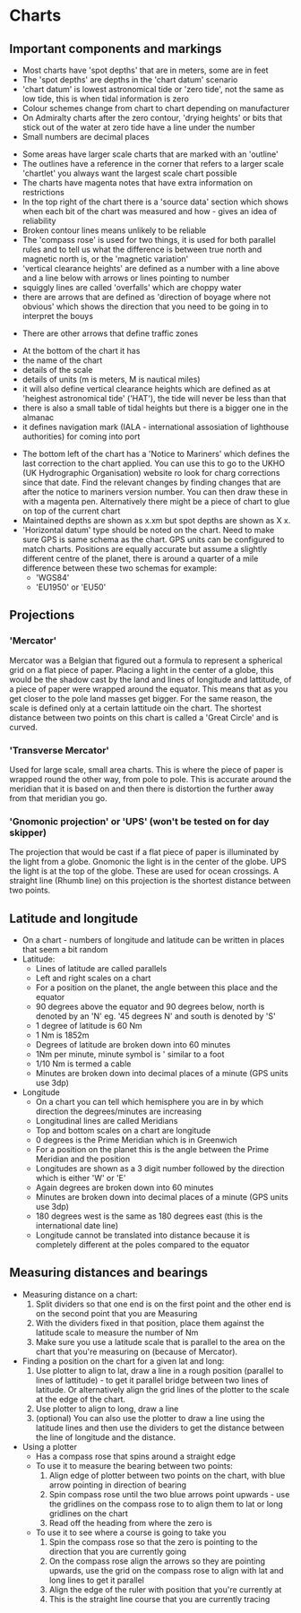# Charts

##  Important components and markings
* Most charts have 'spot depths' that are in meters, some are in feet
* The 'spot depths' are depths in the 'chart datum' scenario
* 'chart datum' is lowest astronomical tide or 'zero tide', not the same as low tide, this is when tidal information is zero
* Colour schemes change from chart to chart depending on manufacturer
* On Admiralty charts after the zero contour, 'drying heights' or bits that stick out of the water at zero tide have a line under the number
* Small numbers are decimal places
- Some areas have larger scale charts that are marked with an 'outline'
- The outlines have a reference in the corner that refers to a larger scale 'chartlet' you always want the largest scale chart possible
- The charts have magenta notes that have extra information on restrictions
- In the top right of the chart there is a 'source data' section which shows when each bit of the chart was measured and how - gives an idea of reliability
- Broken contour lines means unlikely to be reliable
- The 'compass rose' is used for two things, it is used for both parallel rules and to tell us what the difference is between true north and magnetic north is, or the 'magnetic variation'
- 'vertical clearance heights' are defined as a number with a line above and a line below with arrows or lines pointing to number
- squiggly lines are called 'overfalls' which are choppy water
- there are arrows that are defined as 'direction of boyage where not obvious' which shows the direction that you need to be going in to interpret the bouys
* There are other arrows that define traffic zones
- At the bottom of the chart it has
 - the name of the chart
 - details of the scale
 - details of units (m is meters, M is nautical miles)
 - it will also define vertical clearance heights which are defined as at 'heighest astronomical tide' ('HAT'), the tide will never be less than that
 - there is also a small table of tidal heights but there is a bigger one in the almanac
 - it defines navigation mark (IALA - international assosiation of lighthouse authorities) for coming into port
* The bottom left of the chart has a 'Notice to Mariners' which defines the last correction to the chart applied. You can use this to go to the UKHO (UK Hydrographic Organisation) website ro look for charg corrections since that date. Find the relevant changes by finding changes that are after the notice to mariners version number. You can then draw these in with a magenta pen. Alternatively there might be a piece of chart to glue on top of the current chart
* Maintained depths are shown as x.xm but spot depths are shown as X x.
* 'Horizontal datum' type should be noted on the chart. Need to make sure GPS is same schema as the chart. GPS units can be configured to match charts. Positions are equally accurate but assume a slightly different centre of the planet, there is around a quarter of a mile difference between these two schemas for example:
  - 'WGS84'
  - 'EU1950' or 'EU50'
## Projections
### 'Mercator'
Mercator was a Belgian that figured out a formula to represent a spherical grid on a flat piece of paper. Placing a light in the center of a globe, this would be the shadow cast by the land and lines of longitude and lattitude, of a piece of paper were wrapped around the equator. This means that as you get closer to the pole land masses get bigger. For the same reason, the scale is defined only at a certain lattitude oin the chart. The shortest distance between two points on this chart is called a 'Great Circle' and is curved.
### 'Transverse Mercator'
Used for large scale, small area charts. This is where the piece of paper is wrapped round the other way, from pole to pole. This is accurate around the meridian that it is based on and then there is distortion the further away from that meridian you go.
### 'Gnomonic projection' or 'UPS' (won't be tested on for day skipper)
The projection that would be cast if a flat piece of paper is illuminated by the light from a globe. Gnomonic the light is in the center of the globe. UPS the light is at the top of the globe. These are used for ocean crossings. A straight line (Rhumb line) on this projection is the shortest distance between two points.
## Latitude and longitude
* On a chart - numbers of longitude and latitude can be written in places that seem a bit random
* Latitude:
  - Lines of latitude are called parallels
  - Left and right scales on a chart
  - For a position on the planet, the angle between this place and the equator
  - 90 degrees above the equator and 90 degrees below, north is denoted by an 'N' eg. '45 degrees N' and south is denoted by 'S'
  - 1 degree of latitude is 60 Nm
  - 1 Nm is 1852m
  - Degrees of latitude are broken down into 60 minutes
  - 1Nm per minute, minute symbol is ' similar to a foot
  - 1/10 Nm is termed a cable
  - Minutes are broken down into decimal places of a minute (GPS units use 3dp)
* Longitude
  - On a chart you can tell which hemisphere you are in by which direction the degrees/minutes are increasing
  - Longitudinal lines are called Meridians
  - Top and bottom scales on a chart are longitude
  - 0 degrees is the Prime Meridian which is in Greenwich
  - For a position on the planet this is the angle between the Prime Meridian and the position
  - Longitudes are shown as a 3 digit number followed by the direction which is either 'W' or 'E'
  - Again degrees are broken down into 60 minutes
  - Minutes are broken down into decimal places of a minute (GPS units use 3dp)
  - 180 degrees west is the same as 180 degrees east (this is the international date line)
  - Longitude cannot be translated into distance because it is completely different at the poles compared to the equator
## Measuring distances and bearings
* Measuring distance on a chart:
  1. Split dividers so that one end is on the first point and the other end is on the second point that you are Measuring
  2. With the dividers fixed in that position, place them against the latitude scale to measure the number of Nm
  3. Make sure you use a latitude scale that is parallel to the area on the chart that you're measuring on (because of Mercator).
* Finding a position on the chart for a given lat and long:
  1. Use plotter to align to lat, draw a line in a rough position (parallel to lines of lattitude) - to get it parallel bridge between two lines of latitude. Or alternatively align the grid lines of the plotter to the scale at the edge of the chart.
  2. Use plotter to align to long, draw a line
  3. (optional) You can also use the plotter to draw a line using the latitude lines and then use the dividers to get the distance between the line of longitude and the distance.
* Using a plotter
  - Has a compass rose that spins around a straight edge
  - To use it to measure the bearing between two points:
    1. Align edge of plotter between two points on the chart, with blue arrow pointing in direction of bearing
    2. Spin compass rose until the two blue arrows point upwards - use the gridlines on the compass rose to to align them to lat or long gridlines on the chart
    3. Read off the heading from where the zero is
  - To use it to see where a course is going to take you
    1. Spin the compass rose so that the zero is pointing to the direction that you are currently going
    2. On the compass rose align the arrows so they are pointing upwards, use the grid on the compass rose to align with lat and long lines to get it parallel
    3. Align the edge of the ruler with position that you're currently at
    4. This is the straight line course that you are currently tracing
